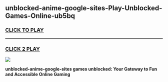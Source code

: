
## unblocked-anime-google-sites-Play-Unblocked-Games-Online-ub5bq
<h3>
<a href="https://premium76.site?title=unblocked-anime-google-sites&ref=25A">CLICK TO PLAY</a></h3>
<hr>

<h3>
<a href="https://premium76.site?title=unblocked-anime-google-sites&ref=25A">CLICK 2 PLAY</a>
  
</h3>

<a href="https://premium76.site?title=unblocked-anime-google-sites&ref=25A"><img src="https://clearcache.store/games.png"></a>


**unblocked-anime-google-sites games unblocked: Your Gateway to Fun and Accessible Online Gaming**
